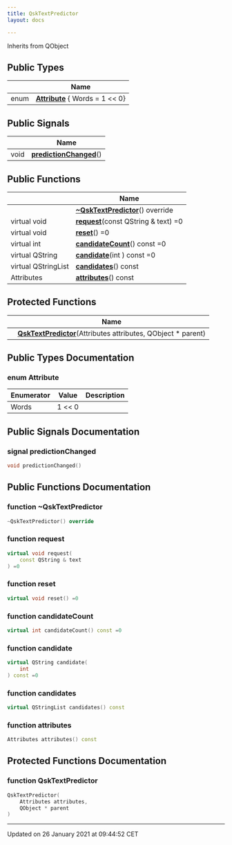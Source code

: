 ```yaml
---
title: QskTextPredictor
layout: docs

---
```





Inherits from QObject

## Public Types

|                | Name           |
| -------------- | -------------- |
| enum| **[Attribute](/docs/classes/class_qsk_text_predictor/#enum-attribute)** { Words = 1 << 0} |

## Public Signals

|                | Name           |
| -------------- | -------------- |
| void | **[predictionChanged](/docs/classes/class_qsk_text_predictor/#signal-predictionchanged)**() |

## Public Functions

|                | Name           |
| -------------- | -------------- |
| | **[~QskTextPredictor](/docs/classes/class_qsk_text_predictor/#function-~qsktextpredictor)**() override |
| virtual void | **[request](/docs/classes/class_qsk_text_predictor/#function-request)**(const QString & text) =0 |
| virtual void | **[reset](/docs/classes/class_qsk_text_predictor/#function-reset)**() =0 |
| virtual int | **[candidateCount](/docs/classes/class_qsk_text_predictor/#function-candidatecount)**() const =0 |
| virtual QString | **[candidate](/docs/classes/class_qsk_text_predictor/#function-candidate)**(int ) const =0 |
| virtual QStringList | **[candidates](/docs/classes/class_qsk_text_predictor/#function-candidates)**() const |
| Attributes | **[attributes](/docs/classes/class_qsk_text_predictor/#function-attributes)**() const |

## Protected Functions

|                | Name           |
| -------------- | -------------- |
| | **[QskTextPredictor](/docs/classes/class_qsk_text_predictor/#function-qsktextpredictor)**(Attributes attributes, QObject * parent) |

## Public Types Documentation

### enum Attribute

| Enumerator | Value | Description |
| ---------- | ----- | ----------- |
| Words | 1 << 0|   |




## Public Signals Documentation

### signal predictionChanged

```cpp
void predictionChanged()
```


## Public Functions Documentation

### function ~QskTextPredictor

```cpp
~QskTextPredictor() override
```


### function request

```cpp
virtual void request(
    const QString & text
) =0
```


### function reset

```cpp
virtual void reset() =0
```


### function candidateCount

```cpp
virtual int candidateCount() const =0
```


### function candidate

```cpp
virtual QString candidate(
    int 
) const =0
```


### function candidates

```cpp
virtual QStringList candidates() const
```


### function attributes

```cpp
Attributes attributes() const
```


## Protected Functions Documentation

### function QskTextPredictor

```cpp
QskTextPredictor(
    Attributes attributes,
    QObject * parent
)
```


-------------------------------

Updated on 26 January 2021 at 09:44:52 CET